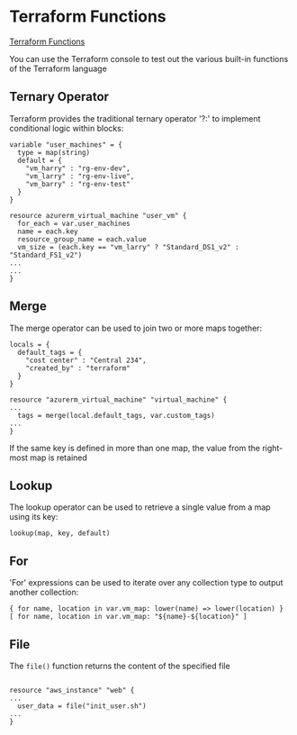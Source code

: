 # Terraform Functions

[Terraform Functions]("https://www.terraform.io/language/functions")

You can use the Terraform console to test out the various built-in functions 
of the Terraform language

## Ternary Operator

Terraform provides the traditional ternary operator '?:' to implement
conditional logic within blocks:
```hcl
variable "user_machines" = {
  type = map(string)
  default = {
    "vm_harry" : "rg-env-dev",
    "vm_larry" : "rg-env-live",
    "vm_barry" : "rg-env-test"
  }
}

resource azurerm_virtual_machine "user_vm" {
  for_each = var.user_machines
  name = each.key
  resource_group_name = each.value
  vm_size = (each.key == "vm_larry" ? "Standard_DS1_v2" : "Standard_FS1_v2")
...
...
}
```

## Merge

The merge operator can be used to join two or more maps together:
```hcl
locals = {
  default_tags = {
    "cost center" : "Central 234",
    "created_by" : "terraform"
  }
}

resource "azurerm_virtual_machine" "virtual_machine" {
...
  tags = merge(local.default_tags, var.custom_tags)
...
}
```

If the same key is defined in more than one map, the value from the right-most 
map is retained

## Lookup

The lookup operator can be used to retrieve a single value from a map using its
key:

```hcl
lookup(map, key, default)
```

## For

'For' expressions can be used to iterate over any collection type to output 
another collection:

```hcl
{ for name, location in var.vm_map: lower(name) => lower(location) }
[ for name, location in var.vm_map: "${name}-${location}" ]
```

## File

The `file()` function returns the content of the specified file

```hcl

resource "aws_instance" "web" {
...
  user_data = file("init_user.sh")
...
}
```

